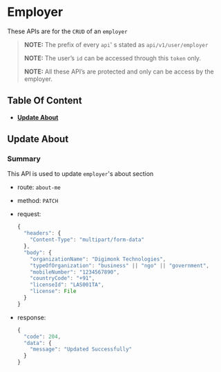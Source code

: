 # Employer

These APIs are for the `CRUD` of an `employer`

> **NOTE:** The prefix of every `api`' s stated as `api/v1/user/employer`
>
> **NOTE:** The user’s `id` can be accessed through this `token` only.
>
> **NOTE:** All these API’s are protected and only can be access by the employer.

## Table Of Content

- **[Update About](#update-about)**

## Update About

### Summary

This API is used to update `employer`'s about section

- route: `about-me`
- method: `PATCH`
- request:

  ```js
  {
    "headers": {
      "Content-Type": "multipart/form-data"
    },
    "body": {
      "organizationName": "Digimonk Technologies",
      "typeOfOrganization": "business" || "ngo" || "government",
      "mobileNumber": "1234567890",
      "countryCode": "+91",
      "licenseId": "LAS001TA",
      "license": File
    }
  }
  ```

- response:

  ```js
  {
    "code": 204,
    "data": {
      "message": "Updated Successfully"
    }
  }
  ```
